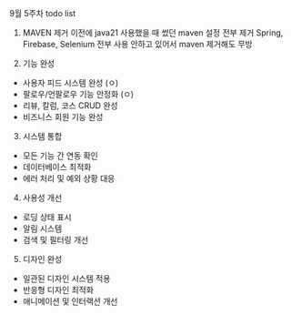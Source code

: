9월 5주차 todo list

1.  MAVEN 제거
    이전에 java21 사용했을 때 썼던 maven 설정 전부 제거
    Spring, Firebase, Selenium 전부 사용 안하고 있어서 maven 제거해도 무방

2.  기능 완성
  - 사용자 피드 시스템 완성 (ㅇ)
  - 팔로우/언팔로우 기능 안정화 (ㅇ)
  - 리뷰, 칼럼, 코스 CRUD 완성
  - 비즈니스 회원 기능 완성

3.  시스템 통합
  - 모든 기능 간 연동 확인
  - 데이터베이스 최적화
  - 에러 처리 및 예외 상황 대응

4. 사용성 개선
  - 로딩 상태 표시
  - 알림 시스템
  - 검색 및 필터링 개선

5.  디자인 완성
  - 일관된 디자인 시스템 적용
  - 반응형 디자인 최적화
  - 애니메이션 및 인터랙션 개선
